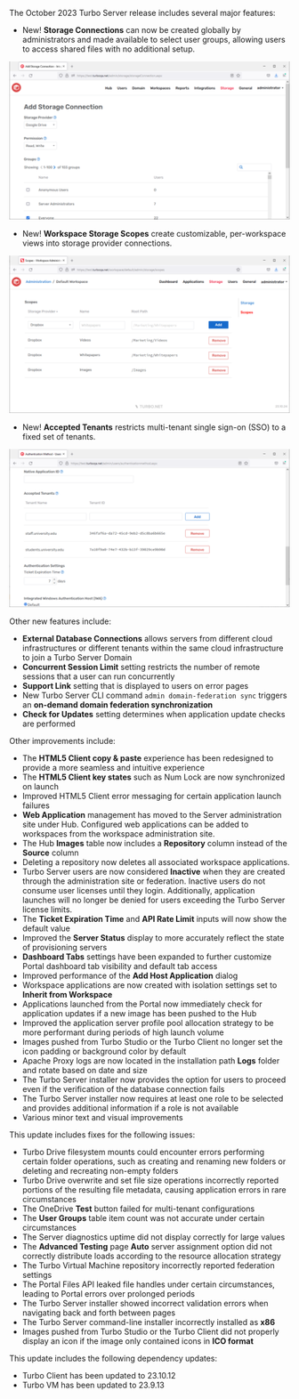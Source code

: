 The October 2023 Turbo Server release includes several major features:

- New! **Storage Connections** can now be created globally by administrators and made available to select user groups, allowing users to access shared files with no additional setup.

![Global Connections](../../../images/global-connections-add.png)
- New! **Workspace Storage Scopes** create customizable, per-workspace views into storage provider connections.

![Workspace Storage Scopes](../../../images/ws-storage-scopes-custom.png)
- New! **Accepted Tenants** restricts multi-tenant single sign-on (SSO) to a fixed set of tenants.

![Accepted Tenants](../../../images/accepted-tenants-2.png)

Other new features include:

- **External Database Connections** allows servers from different cloud infrastructures or different tenants within the same cloud infrastructure to join a Turbo Server Domain
- **Concurrent Session Limit** setting restricts the number of remote sessions that a user can run concurrently
- **Support Link** setting that is displayed to users on error pages
- New Turbo Server CLI command ``admin domain-federation sync`` triggers an **on-demand domain federation synchronization**
- **Check for Updates** setting determines when application update checks are performed

Other improvements include:

- The **HTML5 Client copy & paste** experience has been redesigned to provide a more seamless and intuitive experience
- The **HTML5 Client key states** such as Num Lock are now synchronized on launch
- Improved HTML5 Client error messaging for certain application launch failures
- **Web Application** management has moved to the Server administration site under Hub. Configured web applications can be added to workspaces from the workspace administration site.
- The Hub **Images** table now includes a **Repository** column instead of the **Source** column
- Deleting a repository now deletes all associated workspace applications.
- Turbo Server users are now considered **Inactive** when they are created through the administration site or federation. Inactive users do not consume user licenses until they login. Additionally, application launches will no longer be denied for users exceeding the Turbo Server license limits.
- The **Ticket Expiration Time** and **API Rate Limit** inputs will now show the default value
- Improved the **Server Status** display to more accurately reflect the state of provisioning servers
- **Dashboard Tabs** settings have been expanded to further customize Portal dashboard tab visibility and default tab access
- Improved performance of the **Add Host Application** dialog
- Workspace applications are now created with isolation settings set to **Inherit from Workspace**
- Applications launched from the Portal now immediately check for application updates if a new image has been pushed to the Hub
- Improved the application server profile pool allocation strategy to be more performant during periods of high launch volume
- Images pushed from Turbo Studio or the Turbo Client no longer set the icon padding or background color by default
- Apache Proxy logs are now located in the installation path **Logs** folder and rotate based on date and size
- The Turbo Server installer now provides the option for users to proceed even if the verification of the database connection fails
- The Turbo Server installer now requires at least one role to be selected and provides additional information if a role is not available
- Various minor text and visual improvements

This update includes fixes for the following issues:

- Turbo Drive filesystem mounts could encounter errors performing certain folder operations, such as creating and renaming new folders or deleting and recreating non-empty folders
- Turbo Drive overwrite and set file size operations incorrectly reported portions of the resulting file metadata, causing application errors in rare circumstances
- The OneDrive **Test** button failed for multi-tenant configurations
- The **User Groups** table item count was not accurate under certain circumstances
- The Server diagnostics uptime did not display correctly for large values
- The **Advanced Testing** page **Auto** server assignment option did not correctly distribute loads according to the resource allocation strategy
- The Turbo Virtual Machine repository incorrectly reported federation settings
- The Portal Files API leaked file handles under certain circumstances, leading to Portal errors over prolonged periods
- The Turbo Server installer showed incorrect validation errors when navigating back and forth between pages
- The Turbo Server command-line installer incorrectly installed as **x86**
- Images pushed from Turbo Studio or the Turbo Client did not properly display an icon if the image only contained icons in **ICO format**

This update includes the following dependency updates:

- Turbo Client has been updated to 23.10.12
- Turbo VM has been updated to 23.9.13



